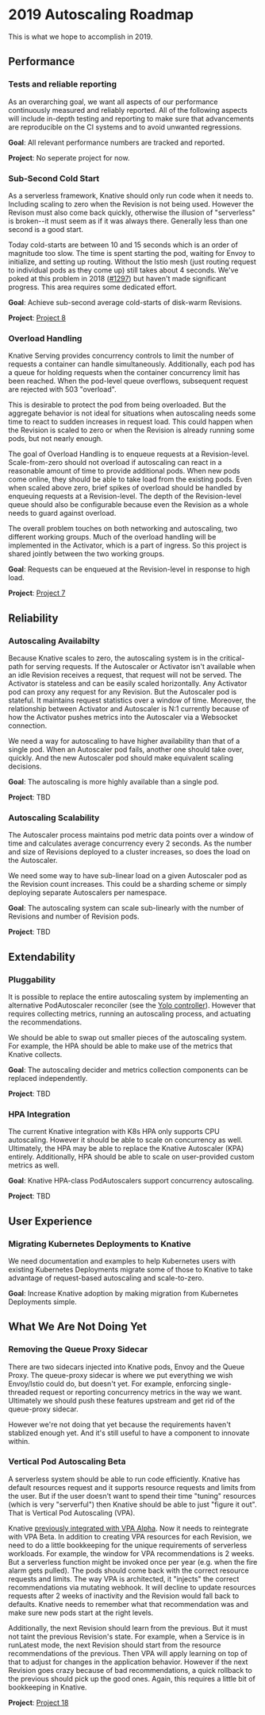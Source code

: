 # 2019 Autoscaling Roadmap

This is what we hope to accomplish in 2019.

## Performance

### Tests and reliable reporting

As an overarching goal, we want all aspects of our performance continuously
measured and reliably reported. All of the following aspects will include
in-depth testing and reporting to make sure that advancements are reproducible
on the CI systems and to avoid unwanted regressions.

**Goal**: All relevant performance numbers are tracked and reported.

**Project**: No seperate project for now.

### Sub-Second Cold Start

As a serverless framework, Knative should only run code when it needs to.
Including scaling to zero when the Revision is not being used. However the
Revison must also come back quickly, otherwise the illusion of "serverless" is
broken--it must seem as if it was always there. Generally less than one second
is a good start.

Today cold-starts are between 10 and 15 seconds which is an order of magnitude
too slow. The time is spent starting the pod, waiting for Envoy to initialize,
and setting up routing. Without the Istio mesh (just routing request to
individual pods as they come up) still takes about 4 seconds. We've poked at
this problem in 2018 ([#1297](https://github.com/knative/serving/issues/1297))
but haven't made significant progress. This area requires some dedicated effort.

**Goal**: Achieve sub-second average cold-starts of disk-warm Revisions.

**Project**: [Project 8](https://github.com/knative/serving/projects/8)

### Overload Handling

Knative Serving provides concurrency controls to limit the number of requests a
container can handle simultaneously. Additionally, each pod has a queue for
holding requests when the container concurrency limit has been reached. When the
pod-level queue overflows, subsequent request are rejected with 503 "overload".

This is desirable to protect the pod from being overloaded. But the aggregate
behavior is not ideal for situations when autoscaling needs some time to react
to sudden increases in request load. This could happen when the Revision is
scaled to zero or when the Revision is already running some pods, but not nearly
enough.

The goal of Overload Handling is to enqueue requests at a Revision-level.
Scale-from-zero should not overload if autoscaling can react in a reasonable
amount of time to provide additional pods. When new pods come online, they
should be able to take load from the existing pods. Even when scaled above zero,
brief spikes of overload should be handled by enqueuing requests at a
Revision-level. The depth of the Revision-level queue should also be
configurable because even the Revision as a whole needs to guard against
overload.

The overall problem touches on both networking and autoscaling, two different
working groups. Much of the overload handling will be implemented in the
Activator, which is a part of ingress. So this project is shared jointly between
the two working groups.

**Goal**: Requests can be enqueued at the Revision-level in response to high
load.

**Project**: [Project 7](https://github.com/knative/serving/projects/7)

## Reliability

### Autoscaling Availabilty

Because Knative scales to zero, the autoscaling system is in the critical-path
for serving requests. If the Autoscaler or Activator isn't available when an
idle Revision receives a request, that request will not be served. The Activator
is stateless and can be easily scaled horizontally. Any Activator pod can proxy
any request for any Revision. But the Autoscaler pod is stateful. It maintains
request statistics over a window of time. Moreover, the relationship between
Activator and Autoscaler is N:1 currently because of how the Activator pushes
metrics into the Autoscaler via a Websocket connection.

We need a way for autoscaling to have higher availability than that of a single
pod. When an Autoscaler pod fails, another one should take over, quickly. And
the new Autoscaler pod should make equivalent scaling decisions.

**Goal**: The autoscaling is more highly available than a single pod.

**Project**: TBD

### Autoscaling Scalability

The Autoscaler process maintains pod metric data points over a window of time
and calculates average concurrency every 2 seconds. As the number and size of
Revisions deployed to a cluster increases, so does the load on the Autoscaler.

We need some way to have sub-linear load on a given Autoscaler pod as the
Revision count increases. This could be a sharding scheme or simply deploying
separate Autoscalers per namespace.

**Goal**: The autoscaling system can scale sub-linearly with the number of
Revisions and number of Revision pods.

**Project**: TBD

## Extendability

### Pluggability

It is possible to replace the entire autoscaling system by implementing an
alternative PodAutoscaler reconciler (see the
[Yolo controller](https://github.com/josephburnett/kubecon18)). However that
requires collecting metrics, running an autoscaling process, and actuating the
recommendations.

We should be able to swap out smaller pieces of the autoscaling system. For
example, the HPA should be able to make use of the metrics that Knative
collects.

**Goal**: The autoscaling decider and metrics collection components can be
replaced independently.

**Project**: TBD

### HPA Integration

The current Knative integration with K8s HPA only supports CPU autoscaling.
However it should be able to scale on concurrency as well. Ultimately, the HPA
may be able to replace the Knative Autoscaler (KPA) entirely. Additionally, HPA
should be able to scale on user-provided custom metrics as well.

**Goal**: Knative HPA-class PodAutoscalers support concurrency autoscaling.

**Project**: TBD

## User Experience

### Migrating Kubernetes Deployments to Knative

We need documentation and examples to help Kubernetes users with existing
Kubernetes Deployments migrate some of those to Knative to take advantage of
request-based autoscaling and scale-to-zero.

**Goal**: Increase Knative adoption by making migration from Kubernetes
Deployments simple.

## What We Are Not Doing Yet

### Removing the Queue Proxy Sidecar

There are two sidecars injected into Knative pods, Envoy and the Queue Proxy.
The queue-proxy sidecar is where we put everything we wish Envoy/Istio could do,
but doesn't yet. For example, enforcing single-threaded request or reporting
concurrency metrics in the way we want. Ultimately we should push these features
upstream and get rid of the queue-proxy sidecar.

However we're not doing that yet because the requirements haven't stablized
enough yet. And it's still useful to have a component to innovate within.

### Vertical Pod Autoscaling Beta

A serverless system should be able to run code efficiently. Knative has default
resources request and it supports resource requests and limits from the user.
But if the user doesn't want to spend their time "tuning" resources (which is
very "serverful") then Knative should be able to just "figure it out". That is
Vertical Pod Autoscaling (VPA).

Knative
[previously integrated with VPA Alpha](https://github.com/knative/serving/issues/839#issuecomment-389387311).
Now it needs to reintegrate with VPA Beta. In addition to creating VPA resources
for each Revision, we need to do a little bookkeeping for the unique
requirements of serverless workloads. For example, the window for VPA
recommendations is 2 weeks. But a serverless function might be invoked once per
year (e.g. when the fire alarm gets pulled). The pods should come back with the
correct resource requests and limits. The way VPA is architected, it "injects"
the correct recommendations via mutating webhook. It will decline to update
resources requests after 2 weeks of inactivity and the Revision would fall back
to defaults. Knative needs to remember what that recommendation was and make
sure new pods start at the right levels.

Additionally, the next Revision should learn from the previous. But it must not
taint the previous Revision's state. For example, when a Service is in runLatest
mode, the next Revision should start from the resource recommendations of the
previous. Then VPA will apply learning on top of that to adjust for changes in
the application behavior. However if the next Revision goes crazy because of bad
recommendations, a quick rollback to the previous should pick up the good ones.
Again, this requires a little bit of bookkeeping in Knative.

**Project**: [Project 18](https://github.com/knative/serving/projects/18)
